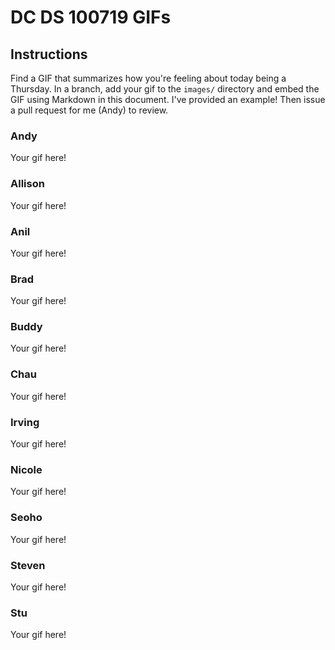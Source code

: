# DC DS 100719 GIFs

## Instructions

Find a GIF that summarizes how you're feeling about today being a Thursday.  In a branch, add your gif to the `images/` directory and embed the GIF using Markdown in this document.  I've provided an example!  Then issue a pull request for me (Andy) to review.

### Andy
Your gif here!

### Allison
Your gif here!

### Anil
Your gif here!

### Brad
Your gif here!

### Buddy
Your gif here!

### Chau
Your gif here!

### Irving
Your gif here!

### Nicole
Your gif here!

### Seoho
Your gif here!

### Steven
Your gif here!

### Stu
Your gif here!

